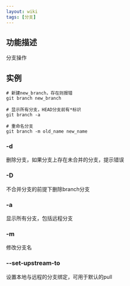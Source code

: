 ```yaml
---
layout: wiki
tags: [分支]
---
```


## 功能描述

分支操作

## 实例

```shell
# 新建new_branch，存在则报错
git branch new_branch

# 显示所有分支，HEAD分支前有*标识
git branch -a

# 重命名分支
git branch -m old_name new_name
```

### -d

删除分支，如果分支上存在未合并的分支，提示错误

### -D

不合并分支的前提下删除branch分支

### -a

显示所有分支，包括远程分支

### -m

修改分支名

### --set-upstream-to

设置本地与远程的分支绑定，可用于默认的pull
